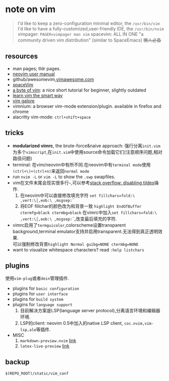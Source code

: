 # note on vim

> I'd like to keep a zero-configuration minimal editor, the `/usr/bin/vim`
> I'd like to have a fully-customized,user-friendly IDE, the `/usr/bin/nvim`
> vimpager: `PAGER=vimpager man vim`
> spacevim: ALL IN ONE "a community driven vim distribution" (similar to SpaceEmacs)  ~~懒人必备~~

## resources

- man pages; tldr pages.
- [neovim user manual](https://neovim.io/doc/user/)
- github/awesomevim,[vimawesome.com](https://vimawesome.com/)
- [spaceVim](https://spacevim.org/)
- [a byte of vim](https://github.com/swaroopch/byte-of-vim): a nice short tutorial for beginner, slightly outdated
- [learn vim the smart way](https://github.com/iggredible/Learn-Vim)
- [vim galore](https://github.com/mhinz/vim-galore)
- vimnium: a browser vim-mode extension/plugin. available in firefox and chrome
- alacritty vim-mode: `ctrl+shift+space`


## tricks

- **modularized vimrc**, the brute-force&naive approach: 强行分离`init.vim`为多个`vimscript`,在`init.vim`中使用source命令加载它们(注意顺序问题,相对路径问题)
- terminal: 在vim/neovim中有所不同.在neovim中有`terminal mode`使用`(ctrl+\)+(ctrl+n)`来返回`normal mode`
- run `nvim -L` or `vim -L` to show the `.swp` swapfiles. 
- vim在文件末尾会现实很多行`~`,可以参考[stack overflow: disabling tildes](https://stackoverflow.com/questions/3813059/is-it-possible-to-not-display-a-for-blank-lines-in-vim-neovim)操作.
  1. 在neovim中可以直接修改填充字符 `set fillchars=fold:\ ,vert:\│,eob:\ ,msgsep:‾`
	2. 将EOF fillchar的颜色改为和背景一致 `highlight EndOfBuffer ctermfg=black ctermbg=black`
  在vimrc中加入`set fillchars=fold:\ ,vert:\│,eob:\ ,msgsep:‾`,改变最后填充的字符.
- vimrc启用了`termguicolor`,colorscheme设置transparent background,terminal emulator支持并启用transparent.无法得到真正透明效果.  
  可以强制修改背景`highlight Normal guibg=NONE ctermbg=NONE`
- want to visualize whitespace characters? read `:help listchars`

## plugins

使用`vim-plug`或者`dein`管理插件.

- plugins for `basic configuration`
- plugins for `user interface`
- plugins for `build system`
- plugins for `language support`
  1. 目前解决方案是LSP(language server protocol),分离语言环境和编辑器环境.
	2. LSP的client: neovim 0.5中加入的native LSP client, `coc.nvim,vim-lsp,ale`等插件.
- MISC
	1. `markdown-preview.nvim` [link](https://github.com/iamcco/markdown-preview.nvim)
	2. `latex-live-preview` [link](https://github.com/xuhdev/vim-latex-live-preview)


## backup

`$(REPO_ROOT)/static/vim_conf`
